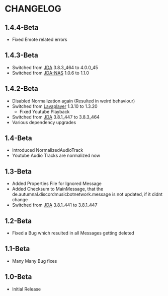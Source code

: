# CHANGELOG

## 1.4.4-Beta

- Fixed Emote related errors

## 1.4.3-Beta

- Switched from [JDA](https://github.com/DV8FromTheWorld/JDA) 3.8.3_464 to 4.0.0_45
- Switched from [JDA-NAS](https://github.com/sedmelluq/jda-nas) 1.0.6 to 1.1.0

## 1.4.2-Beta

- Disabled Normalization again (Resulted in weird behaviour)
- Switched from [Lavaplayer](https://github.com/sedmelluq/lavaplayer) 1.3.10 to 1.3.20
  - Fixed Youtube Playback
- Switched from [JDA](https://github.com/DV8FromTheWorld/JDA) 3.8.1_447 to 3.8.3_464
- Various dependency upgrades

## 1.4-Beta

- Introduced NormalizedAudioTrack
- Youtube Audio Tracks are normalized now

## 1.3-Beta

- Added Properties File for Ignored Message
- Added Checksum to MainMessage, that the de.autumnal.discordmusicbotnetwork.message is not updated, if it didnt change
- Switched from [JDA](https://github.com/DV8FromTheWorld/JDA) 3.8.1_441 to 3.8.1_447

## 1.2-Beta

- Fixed a Bug which resulted in all Messages getting deleted

## 1.1-Beta

- Many Many Bug fixes

## 1.0-Beta

- Initial Release
